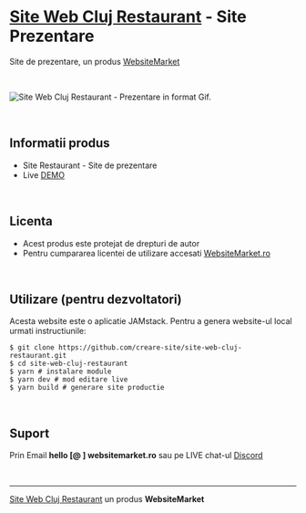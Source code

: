 ﻿# [Site Web Cluj Restaurant](https://site-web-cluj-restaurant.websitemarket.ro/) - Site Prezentare

Site de prezentare, un produs [WebsiteMarket](https://websitemarket.ro)

<br />

![Site Web Cluj Restaurant - Prezentare in format Gif.](https://raw.githubusercontent.com/creare-site/static/master/produse/site-web-cluj-restaurant-intro.gif)

<br />

## Informatii produs

- Site Restaurant - Site de prezentare
- Live [DEMO](https://site-web-cluj-restaurant.websitemarket.ro)
 
<br />

## Licenta

- Acest produs este protejat de drepturi de autor
- Pentru cumpararea licentei de utilizare accesati [WebsiteMarket.ro](https://websitemarket.ro) 

<br />

## Utilizare (pentru dezvoltatori)

Acesta website este o aplicatie JAMstack. Pentru a genera website-ul local urmati instructiunile:

```
$ git clone https://github.com/creare-site/site-web-cluj-restaurant.git
$ cd site-web-cluj-restaurant
$ yarn # instalare module
$ yarn dev # mod editare live
$ yarn build # generare site productie
```

<br />

## Suport

Prin Email **hello [@ ] websitemarket.ro** sau pe LIVE chat-ul [Discord](https://discord.gg/MFRQmAk)

<br />

---
[Site Web Cluj Restaurant](https://site-web-cluj-restaurant.websitemarket.ro/) un produs **WebsiteMarket**
